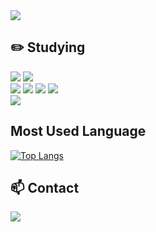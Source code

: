 <img src="https://capsule-render.vercel.app/api?type=transparent&color=&height=100&section=header&text=🌱%20BinarySstar%20Github%20Page&fontSize=30" />

## ✏️ Studying
<img src="https://img.shields.io/badge/Java-ED8B00?style=for-the-badge&logo=openjdk&logoColor=white"> <img src="https://img.shields.io/badge/MySQL-005C84?style=for-the-badge&logo=mysql&logoColor=white">
<br>
<img src="https://img.shields.io/badge/Spring-6DB33F?style=for-the-badge&logo=spring&logoColor=white">
<img src="https://img.shields.io/badge/Spring%20Boot-6DB33F?style=for-the-badge&logo=springboot&logoColor=white">
<img src="https://img.shields.io/badge/Spring%20Security-6DB33F?style=for-the-badge&logo=Spring-Security&logoColor=white">
<img src="https://img.shields.io/badge/Spring%20AI-6DB33F?style=for-the-badge&logo=spring&logoColor=white">
<br>
<img src="https://img.shields.io/badge/JUnit5-25A162?style=for-the-badge&logo=junit5&logoColor=white">

## Most Used Language
[![Top Langs](https://github-readme-stats.vercel.app/api/top-langs/?username=BinarySstar)](https://github.com/anuraghazra/github-readme-stats)

## 📫 Contact
<a href="mailto:hdss8234@gmail.com">
  <img src="https://img.shields.io/badge/Gmail-D14836?style=for-the-badge&logo=gmail&logoColor=white">
</a>

<!--
**BinarySstar/BinarySstar** is a ✨ _special_ ✨ repository because its `README.md` (this file) appears on your GitHub profile.

Here are some ideas to get you started:

- 🔭 I’m currently working on ...
- 🌱 I’m currently learning ...
- 👯 I’m looking to collaborate on ...
- 🤔 I’m looking for help with ...
- 💬 Ask me about ...
- 📫 How to reach me: ...
- 😄 Pronouns: ...
- ⚡ Fun fact: ...
-->
